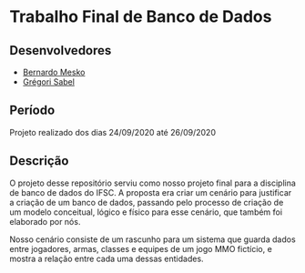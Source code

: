 # Trabalho Final de Banco de Dados

## Desenvolvedores
- [Bernardo Mesko](https://github.com/Bemesko)
- [Grégori Sabel](https://github.com/Greg-art)

## Período
Projeto realizado dos dias 24/09/2020 até 26/09/2020

## Descrição
O projeto desse repositório serviu como nosso projeto final para a disciplina de banco de dados do IFSC. A proposta era criar um cenário para justificar a criação de um banco de dados, passando pelo processo de criação de um modelo conceitual, lógico e físico para esse cenário, que também foi elaborado por nós.

Nosso cenário consiste de um rascunho para um sistema que guarda dados entre jogadores, armas, classes e equipes de um jogo MMO fictício, e mostra a relação entre cada uma dessas entidades.
